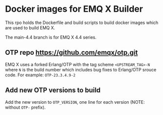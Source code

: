 # Docker images for EMQ X Builder

This rpo holds the Dockerfile and build scripts to build
docker images which are used to build EMQ X.

The main-4.4 branch is for EMQ X 4.4 series.

## OTP repo https://github.com/emqx/otp.git

EMQ X uses a forked Erlang/OTP with the tag scheme `<UPSTREAM_TAG>-N`
where `N` is the build number which includes bug fixes to Erlang/OTP srouce code.
For example: `OTP-23.3.4.9-2`

## Add new OTP versions to build

Add the new version to `OTP_VERSION`, one line for each version (NOTE: without `OTP-` prefix).
